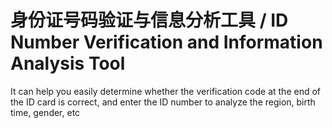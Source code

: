 # 身份证号码验证与信息分析工具 / ID Number Verification and Information Analysis Tool
It can help you easily determine whether the verification code at the end of the ID card is correct, and enter the ID number to analyze the region, birth time, gender, etc
